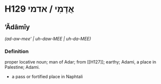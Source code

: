 # H129 אֲדָמִי / אדמי

## ʼĂdâmîy

_(ad-aw-mee' | uh-daw-MEE | uh-da-MEE)_

### Definition

proper locative noun; man of Adar; from [[H127]]; earthy; Adami, a place in Palestine; Adami.

- a pass or fortified place in Naphtali
